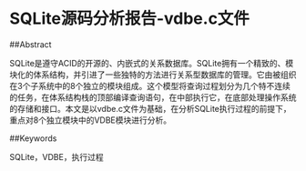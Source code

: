 # SQLite源码分析报告-vdbe.c文件


##Abstract

SQLite是遵守ACID的开源的、内嵌式的关系数据库。SQLite拥有一个精致的、模块化的体系结构，并引进了一些独特的方法进行关系型数据库的管理。它由被组织在3个子系统中的8个独立的模块组成。这个模型将查询过程划分为几个特不连续的任务，在体系结构栈的顶部编译查询语句，在中部执行它，在底部处理操作系统的存储和接口。本文是以vdbe.c文件为基础，在分析SQLite执行过程的前提下，重点对8个独立模块中的VDBE模块进行分析。

##Keywords

SQLite，VDBE，执行过程
